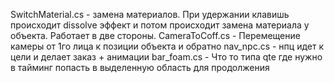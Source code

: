 SwitchMaterial.cs - замена материалов. При удержании клавишь происходит dissolve эффект и потом происходит замена материала у объекта. Работает в две стороны. 
CameraToCoff.cs - Перемещение камеры от 1го лица к позиции объекта и обратно 
nav_npc.cs - нпц идет к цели и делает заказ + анимации
bar_foam.cs - Что то типа qte где нужно в тайминг попасть в выделенную область для продолжения 
